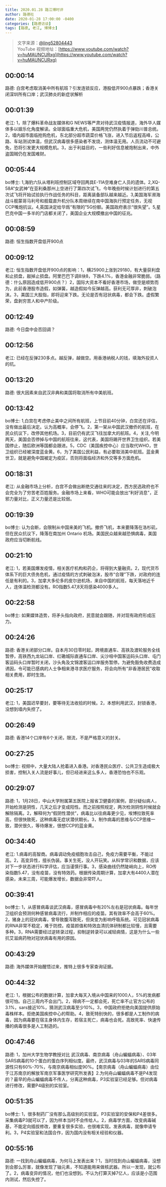 ```yaml
---
title: 2020.01.28 路江博时评
author: 路德社
date: 2020-01-28 17:00:00 -0400
categories: [路德访谈]
tags: [路德, 老江, 博博士]
---
```


> 文字来源：[@ling52804443](https://twitter.com/ling52804443)  
> YouTube 视频地址：[https://www.youtube.com/watch?v=huMAUNCURxg](https://www.youtube.com/watch?v=huMAUNCURxg)

## 00:00:14

路德: 白宫考虑取消美中所有航班？引发连锁反应，港股低开900点暴跌；香港关闭深圳所有口岸；武汉肺炎的新症状解析

## 00:01:39

老江:  1，除了爆料革命战友媒体和G NEWS等严肃对待武汉疫情报道，海外华人媒体多以娱乐化角度解读。全球面临重大危机，美国两党仍然执着于弹劾川普总统。2，墙内超市面临抢购危机，东北部分超市蔬菜价格飞涨，进入节后返程高峰，公路、车站测试体温，但武汉病毒很多感染者不发烧，测体温无用。人员流动不可避免，恐将引发更大规模危机。3，出于利益目的，一些利好信息被炮制出来，中外盗国贼仍在发国难财。

## 00:05:44

bo博士: 1,海豹六队从塔利班控制区域夺回两具E-11A空难身亡人员的遗体。2,XQ-58A“女武神”在亚利桑那州上空进行了第四次试飞，今年晚些时候计划进行的第五次试飞将开始试验执行作战任务的科目，距离装备部队越来越近。3,美国海军濒海战斗舰蒙哥马利号和舰载直升机分队本周继续在南中国海执行预定任务，无视CCP嘴炮抗议。4,英国决定给华爲“有限的”5G份额。美国政府表示“很失望”。5,星巴克中国一多半的门店都关闭了，美国企业大规模撤出中国的征兆。

## 00:08:59

路德: 恒生指数开盘低开900点

## 00:09:12

老江: 恒生指数开盘低开900点的影响：1，横25900上涨到29180，有大量获利盘和止损盘，敲掉止损盘。阿里巴巴下调8块8，下跌4.1%，香港金融非常脆弱。（路德：什么原因造成低开900点？）2，国际大资本不看好香港市场，做空是顺势而为，此前香港股市造假，如弹簧，越造假如今反弹越高。获利无可厚非，刺破泡沫。3，美国三大股指，即将迎来下跌。无论是否有冠状病毒，都会下跌。虚假繁荣，盘剥穷苦人和中产阶级。

## 00:12:49

路德: 今日盘中会否回调？

## 00:12:56

老江: 已经在反弹230多点。越反弹，越做空。用香港纳税人的钱，填海外投资人的坑。

## 00:13:20

路德: 很大因素来自武汉非典和美国将取消所有中美航班。

## 00:13:42

bo博士: 1,白宫在考虑停止美中之间所有航班，上节目前40分钟，白宫还在评估，没有做出最后决定。认为高概率，会停飞。2，第一架从中国武汉撤侨的航班，在民众抗议下，改停其他机场。3，目前仍有武汉飞往加拿大的航班。4，关注,今明两天，美国会否停掉与中国的航班往来，这代表，美国将踢开世界卫生组织。若美国停止，随后欧洲等国都会跟进。5，CDC（美国疾控中心）应当取代WHO，世卫组织已经被深度蓝金黄。6，为了美国公民利益，有必要取消美中航班。蓝金黄世卫，就是避免中国被定为疫区，否则将面临经济和外交等多方面危机。

## 00:18:31

老江: 从金融市场上分析，白宫不会做出断绝交通往来的决定，西方民选政府也不会完全为了穷苦老百姓服务。金融市场上来看，WHO可能会放出“利好消息”，正邪力量对比，正义力量还是比较弱。

## 00:19:39

bo博士: 认为会断，会限制从中国来美的飞机。撤侨飞机，本来要降落在洛杉矶，但在民众抗议下，降落在南加州 Ontario 机场。美国民众越来越恐惧病毒，美国政府应当切断航线。

## 00:21:10

老江: 1，若美国爆发疫情，相关医疗机构和药企，将得到大量融资。2，现代货币体系下的巨大债务危机，通过疫情的方式刺破泡沫，股市“合理”下跌，对政府的连任是有利的。3，加拿大多伦多的皮尔逊机场，来自中国的航班，每天落地近千人，连体温检测都没有。RO指数5.47,8天将感染4000多人。

## 00:22:58

bo博士: 如果媒体造势，将矛头指向政府，民意就会跟随，并对现有政府形成压力。

## 00:24:26

路德: 香港关闭部分口岸。自本月30日零时起，跨境直通车、高铁及渡轮服务全线暂停，高铁西九龙站口岸、红磡城际直通车口岸、尖沙咀中国客运码头口岸、屯门客运码头口岸暂时关闭，沙头角及文锦渡客运口岸服务暂停。为避免豁免收费造成诱因，令可能已感病的人士争相来港寻求医疗服务，将会向所有“非香港居民”收取相关费用，即时生效。

## 00:25:17

老江: 1，美国迟早要封，要等待无法收拾的时候。2，本想利用武汉，封锁香港，没想到墙内失控了。

## 00:26:49

路德: 香港14个口岸有6个关闭，限流，不是严格意义的封关。

## 00:27:25

bo博士: 视频中，大量大陆人抢着进入香港。对香港民众医疗、公共卫生造成极大损害，控制入关人流是好事儿，但已经进来这么多人，香港恐怕也不乐观。

## 00:29:07

路德: 1，1月28日，中山大学附属第五医院上报省卫健委的案例，部分疑似病人，开始检测是阴性，几天之后才变成阳性。而之前按照规定，两次检测阴性时候就会解除隔离。2，解释何为“假阴性潜伏”，病毒比以往病毒更少见，埃博拉致死率高，但很快致死，这种病毒无症状潜伏期长。3，制作病毒的思维与CCP思维一致，潜伏很久，等待爆发，很想CCP的蓝金黄。

## 00:34:40

老江: 1.病毒的高智商。病毒调动免疫细胞攻击自己，免疫力需要平衡，不能过高。2，高变异性，擅长伪装。事关生死，没人开玩笑。从科学常识和数据，应该对下一步状态进行科学评估，应当谨慎行事。3，感染曲线仍然陡峭向上，RO传染指数5.47，没有疫苗，没有特效药。根据传染周期计算，加拿大有4400人潜在感染，未来三周，可能爆发增长，数据会非常吓人。

## 00:39:41

bo博士: 1，从感冒病毒谈武汉病毒，感冒病毒中有20%左右是冠状病毒。每年世卫组织会预测何种感冒病毒流行，并制作相应的疫苗。其有效率不会高于60%。2，猪身上的冠状病毒，曾导致腹泻致死，但突变为影响呼吸系统。可见冠状病毒的RNA非常不稳定，难于防控。疫苗颜值和特效血清抗体研制都比较慢，且需要多种。3，RNA需要经过逆转录过程，抑制逆转录可以减轻病情，这是为什么一些抗艾滋病药物对冠状病毒有用的原因。

## 00:43:29

路德: 海外媒体开始醒悟过来，推特上很多专家查询证据。

## 00:44:32

老江: 1，根据公布的数据计算，加拿大每天入境从中国来的1000人，5%的发病都很可怕。自己三周内不会出门。2，得病不一定都会死，死亡率不止官方公布的3.1%，sars接近10%，猜测武汉病毒至少10%。3，中国政府拒绝向美国提供原始毒株样本。拒绝美国疾控中心的帮助。4，致死特别快的，很多都是人工制作的病毒，因为病毒要在宿主身体内生存，若宿主死亡，病毒也会死。高致死率、快速传播的病毒很多是人工制造的。

## 00:47:46

路德: 1，加州大学生物学教授对比 武汉病毒、南京病毒（舟山蝙蝠病毒）、03年SARS病毒的10个蛋白的蛋白序列相似度。最终，武汉病毒与03年的SARS病毒同源性只有60%-70%，与南京病毒相似度90%。【南京病毒（舟山蝙蝠病毒）由位于江苏南京的解放军南京军事医学研究所发表】2.为何舟山蝙蝠病毒不是P4发现的？最早的舟山蝙蝠病毒不传人，分离这种病毒，P3实验室已经足够。但对病毒进行修改，需要P4级别的实验室。

## 00:51:35

bo博士: 1，很多制药厂没有那么高级别的实验室。P3实验室的安保和P4差很多。采集病毒P3就可以了，因为样本当时不会传给人。2，病毒学方面，改变病毒碱基，不能定向插拔修改，要重复很多实验，也很难实现。发表病毒，就像申请专利。3，P4实验室和法国合作，因为国内没有相关经验和仪器。

## 00:55:16

路德: 一找到舟山蝙蝠病毒，为何马上发表出来？1，当时找到舟山蝙蝠病毒，没想到会那么厉害，就像发现了铀元素，不知道能用来做核武器。所以一发现，就公布了。2，病毒变异的情况，他们也没想到。不认为打算灭掉7亿人，应该是小范围内测试，然后失控了。
